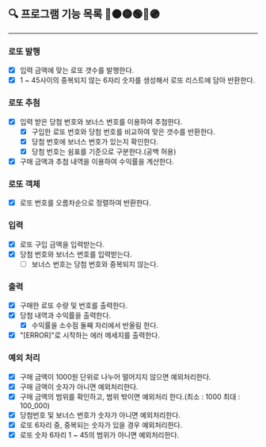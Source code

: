 ## 🔍 프로그램 기능 목록 🔴🟠🟡🟢🔵🟣

---

### 로또 발행
- [x] 입력 금액에 맞는 로또 갯수를 발행한다.
- [x] 1 ~ 45사이의 중복되지 않는 6자리 숫자를 생성해서 로또 리스트에 담아 반환한다.

### 로또 추첨
- [x] 입력 받은 당첨 번호와 보너스 번호를 이용하여 추첨한다.
  - [x] 구입한 로또 번호와 당첨 번호를 비교하여 맞은 갯수를 반환한다.
  - [x] 당첨 번호에 보너스 번호가 있는지 확인한다.
  - [x] 당첨 번호는 쉼표를 기준으로 구분한다.(공백 허용)
- [x] 구매 금액과 추첨 내역을 이용하여 수익률을 계산한다.

### 로또 객체
  - [x] 로또 번호를 오름차순으로 정렬하여 반환한다.

### 입력
- [x] 로또 구입 금액을 입력받는다.
- [x] 당첨 번호와 보너스 번호를 입력받는다.
  - [ ] 보너스 번호는 당첨 번호와 중복되지 않는다.

### 출력
- [x] 구매한 로또 수량 및 번호를 출력한다.
- [x] 당첨 내역과 수익률을 출력한다.
  -[x] 수익률을 소수점 둘째 자리에서 반올림 한다.
- [x] "[ERROR]"로 시작하는 에러 메세지를 출력한다.

### 예외 처리
- [x] 구매 금액이 1000원 단위로 나누어 떨어지지 않으면 예외처리한다.
- [x] 구매 금액이 숫자가 아니면 예외처리한다.
- [x] 구매 금액의 범위를 확인하고, 범위 밖이면 예외처리 한다.(최소 : 1000 최대 : 100_000)
- [x] 당첨번호 및 보너스 번호가 숫자가 아니면 예외처리한다.
- [x] 로또 6자리 중, 중복되는 숫자가 있을 경우 예외처리한다.
- [x] 로또 숫자 6자리 1 ~ 45의 범위가 아니면 예외처리한다.